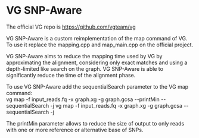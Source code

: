 # VG SNP-Aware

The official VG repo is https://github.com/vgteam/vg 

VG SNP-Aware is a custom reimplementation of the map command of VG. 
To use it replace the mapping.cpp and map_main.cpp on the official project. 

VG SNP-Aware aims to reduce the mapping time used by VG by approximating the alignment, considering only exact matches and using a depth-limited like
search on the graph. VG SNP-Aware is able to significantly reduce the time of the alignment phase. 

To use VG SNP-Aware add the sequentialSearch parameter to the VG map command:  
vg map -f input_reads.fq -x graph.xg -g graph.gcsa --printMin --sequentialSearch -j
vg map -f input_reads.fq -x graph.xg -g graph.gcsa --sequentialSearch -j

The printMin parameter allows to reduce the size of output to only reads with one or more reference or alternative base of SNPs.



